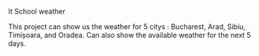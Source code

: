 It School weather

This project can show us the weather for 5 citys : Bucharest, Arad, Sibiu, Timișoara, and Oradea. Can also show the available weather for the next 5 days.
